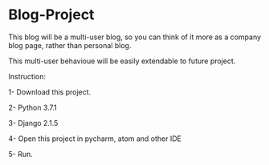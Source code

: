 # Blog-Project

This blog will be a multi-user blog, so you can think of it more as a company blog page, rather than  personal blog.

This multi-user behavioue will be easily extendable to future project.

Instruction:

1- Download this project.

2- Python 3.7.1

3- Django 2.1.5

4- Open this project in pycharm, atom and other IDE

5- Run.
